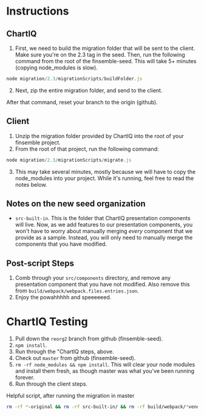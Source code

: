 # Instructions

## ChartIQ
1. First, we need to build the migration folder that will be sent to the client. Make sure you're on the 2.3 tag in the seed. Then, run the following command from the root of the finsemble-seed. This will take 5+ minutes (copying node_modules is slow).

```javascript
node migration/2.3/migrationScripts/buildFolder.js
```

2. Next, zip the entire migration folder, and send to the client.

After that command, reset your branch to the origin (github).

## Client
1. Unzip the migration folder provided by ChartIQ into the root of your finsemble project.
2. From the root of that project, run the following command:
```javascript
node migration/2.3/migrationScripts/migrate.js
```
3. This may take several minutes, mostly because we will have to copy the node_modules into your project. While it's running, feel free to read the notes below.

## Notes on the new seed organization
* `src-built-in`. This is the folder that ChartIQ presentation components will live. Now, as we add features to our presentation components, you won't have to worry about manually merging _every_ component that we provide as a sample. Instead, you will only need to manually merge the components that you have modified.

## Post-script Steps
1. Comb through your `src/components` directory, and remove any presentation component that you have not modified. Also remove this from `build/webpack/webpack.files.entries.json`.
2. Enjoy the powahhhhh and speeeeeed.

# ChartIQ Testing
1. Pull down the `reorg2` branch from github (finsemble-seed).
2. `npm install`.
3. Run through the "ChartIQ steps, above.
4. Check out `master` from github (finsemble-seed).
5. `rm -rf node_modules && npm install`. This will clear your node modules and install them fresh, as though master was what you've been running forever.
6. Run through the client steps.

Helpful script, after running the migration in master
```bash
rm -rf *-original && rm -rf src-built-in/ && rm -rf build/webpack/*vendor* && rm -rf build/webpack/webpack.default.files.entries.json  && rm -rf .*cache && rm gulpfile.js.original rm -rf migration/
```